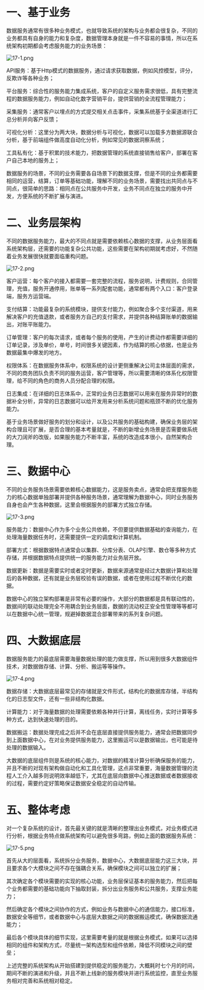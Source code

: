 # 一、基于业务

数据服务通常有很多种业务模式，也就导致系统的架构与业务都会很复杂，不同的业务都具有自身的能力和复杂度，数据管理本身就是一件不容易的事情，所以在系统架构初期都会考虑服务能力的业务场景：

![](https://images.gitee.com/uploads/images/2022/0212/135333_e6bb6d4d_5064118.png "17-1.png")

API服务：基于Http模式的数据服务，通过请求获取数据，例如风控模型，评分，反欺诈等各种业务；

平台服务：综合性的服务能力集成系统，客户的自定义服务需求很低，具有完整流程的数据服务能力，例如自动化数字营销平台，提供营销的全流程管理能力；

采集服务：通常客户以埋点的方式提交相关点击事件，采集系统基于全渠道进行汇总分析并向客户反馈；

可视化分析：这里分为两大块，数据分析与可视化，数据可以加载多方数据源联合分析，基于前端组件做高度自动化分析，例如常见的数据洞察系统；

工具私有化：基于积累的技术能力，把数据管理的系统直接销售给客户，部署在客户自己本地的服务上；

数据服务的场景，不同的业务需要各自场景下的数据支撑，但是不同的业务都需要相同的运营，结算，订单等基础功能，理解不同的业务场景，需要找出共同点与不同点，很简单的思路：相同点在公共服务中开发，业务不同点在独立的服务中开发，方便系统的不断扩展与演进。

# 二、业务层架构

不同的数据服务能力，最大的不同点就是需要依赖核心数据的支撑，从业务层面看系统架构层，还需要的功能复杂公共功能，这些需要在架构初期就考虑好，不然随着业务发展很快就要面临重构问题。

![](https://images.gitee.com/uploads/images/2022/0212/135345_e4594454_5064118.png "17-2.png")

客户运营：每个客户的接入都需要一套完整的流程，服务说明，计费规则，合同管理，充值，服务开通停用，账单等一系列配套功能，通常都有两个入口：客户登录端，服务方运营端。

支付结算：功能最复杂的系统模块，提供支付能力，例如聚合多个支付渠道，用来解决客户的充值退款，或者服务方自己的支付需求，并提供各种结算账单的数据输出，对账平账能力。

订单管理：客户的每次请求，或者每个服务的使用，产生的计费动作都需要详细的订单记录，涉及单价，单号，时间很多关键因素，作为结算的核心依据，也是业务数据最集中爆发的地方。

权限体系：在数据服务体系中，权限系统的设计更侧重解决公司主体层面的需求，不同的商务团队负责不同的服务运营，客户管理等，所以需要清晰的体系化权限管理，给不同的角色的商务人员分配合理的权限。

日志集成：在详细的日志体系中，正常的业务日志数据可以用来在服务异常时的数据补全分析，异常的日志数据可以给开发用来分析系统问题和瓶颈不断的优化服务能力。

基于业务场景做好服务的划分和设计，以及公共服务的基础构建，确保业务层的架构合理且可扩展，是否合理的基本考量就是，不断的新增业务场景是否需要做系统的大刀阔斧的改版，如果服务能力不断丰富，系统的改造成本很小，自然架构合理。

# 三、数据中心

不同的业务服务场景需要依赖核心数据能力，这是服务卖点，通常会把支撑服务能力的核心数据单独部署并提供各种服务场景，通常理解为数据中心，同时业务服务自身也会产生各种数据，这里会根据服务的部署方式独立存储。

![](https://images.gitee.com/uploads/images/2022/0212/135358_57c9fe0d_5064118.png "17-3.png")

服务能力：数据中心作为多个业务公共依赖，不但要提供数据基础的查询能力，在处理海量数据任务时，还需要提供一定的调度和计算机制。

部署方式：根据数据特点通常会以集群、分库分表、OLAP引擎、数仓等多种方式存储，并根据数据特点提供统一的服务能力对业务层开放。

数据更新：数据是需要实时或者定时更新，数据来源通常是经过大数据计算和处理后的各种数据，还有就是业务层校验有误的数据，或者在使用过程不断优化的数据。

数据中心的独立架构部署是非常有必要的操作，大部分的数据都是具有联动性的，数据间的联动处理完全不用耦合到业务层面，数据的流动校正安全性管理等等都可以在数据中心统一管理，规避掉数据混合部署带来的系列复杂问题。

# 四、大数据底层

数据服务能力的最底层需要海量数据处理的能力做支撑，所以用到很多大数据组件技术，对数据做存储、计算、分析、搬运等等操作。

![](https://images.gitee.com/uploads/images/2022/0212/135409_f366e710_5064118.png "17-4.png")

数据存储：大数据底层最常见的存储就是文件形式，结构化的数据库存储，半结构化的日志型文件，还有一些非结构化数据。

计算能力：对于海量数据的处理需要依赖各种并行计算，离线任务，实时计算等多种方式，达到快速处理的目的。

数据搬运：数据处理完成之后并不会在底层直接提供服务能力，通常会把数据同步到上面数据中心，在对业务提供服务能力，这里搬运可以是数据输出，也可能是待处理的数据输入。

大数据的底层组件则是系统的核心能力，对数据的精准计算分析确保服务的能力，并且不断的对现有架构做自动化和工具化管理，这点非常重要，海量数据管理的流程人工介入越多则说明效率越低下，尤其在底层向数据中心推送数据或者数据接收的过程，需要约定好策略保证数据安全稳定的自动传输。

# 五、整体考虑

对一个复杂系统的设计，首先最关键的就是清晰的整理出业务模式，对业务模式进行分析，根据业务特点做系统架构可以避免很多弯路，例如上面的数据服务系统：

![](https://images.gitee.com/uploads/images/2022/0212/135419_a4aeaba3_5064118.png "17-5.png")

首先从大的层面看，系统拆分业务服务，数据中心，大数据底层能力这三大块，并且要求各个大模块之间不存在强耦合关系，确保模块之间可以独立的扩展；

其次确定各个模块需要的实现的核心功能，业务层保证基本的服务能力，然后把每个业务都需要的基础功能向下抽取封装，拆分出业务服务和公共服务，支撑业务能力；

然后确定各个模块之间协作的方式，例如业务与数据中心的通信能力，接口标准，数据安全等细节，或者数据中心与底层大数据之间的数据搬运模式，确保数据流通能力；

最后各个模块具体的细节实现，这里需要考量的就是根据业务模式，如果可以选择相同的组件和架构方式，尽量统一架构选型和组件依赖，降低不同模块之间的壁垒；

上述完整的系统架构从开始搭建到提供稳定的服务能力，大概耗时七个月的时间，期间不断的演进和升级，并且不断上线新的服务模块并进行系统监控，直至业务服务相对完善和系统相对稳定。